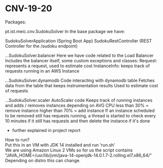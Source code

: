 # CNV-19-20

Packages:

pt.ist.meic.cnv.SudokuSolver
In the base package we have:

SudokuSolverApplication (Spring Boot App)
SudokuRestController (REST Controller for the /sudoku endpoint)

...SudokuSolver.balancer
Here we have code related to the Load Balancer
Includes the balancer itself, some custom exceptions and classes:
Request: represents a request, used to estimate cost
InstanceInfo: keeps track of requests running in an AWS Instance

...SudokuSolver.dynamodb
Code interacting with dynamodb table
Fetches data from the table that keeps instrumentation results
Used to estimate cost of requests

...SudokuSolver.scaler
AutoScaler code
Keeps track of running instances and adds / removes instances depending on AVG CPU 
less than 30% = remove instance
higher than 70% = add instance
If an instance scheduled to be removed still has requests running,
a thread is started to check every 10 minutes if it still has requests and then delete the instance if it's done 
- further explained in project report

How to run?\
Put this in an VM with JDK 14 installed and run 'run.sh'\
We are using Amazon Linux 2 VMs so for us the script contains "JAVA_HOME=/usr/lib/jvm/java-14-openjdk-14.0.1.7-2.rolling.el7.x86_64/"\
Depending on distro this can change.